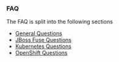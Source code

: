 ### FAQ

The FAQ is split into the following sections

* [General Questions](faqGeneral.html)
* [JBoss Fuse Questions](faqFuse.html)
* [Kubernetes Questions](faqKubernetes.html)
* [OpenShift Questions](https://help.openshift.com/hc/en-us/categories/200177370-Frequently-Asked-Questions)
